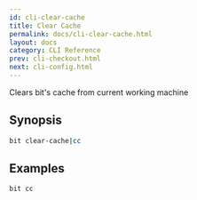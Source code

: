 ```yaml
---
id: cli-clear-cache
title: Clear Cache
permalink: docs/cli-clear-cache.html
layout: docs
category: CLI Reference
prev: cli-checkout.html
next: cli-config.html
---
```


Clears bit's cache from current working machine

## Synopsis

```bash
bit clear-cache|cc
```

## Examples

```bash
bit cc
```